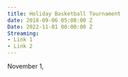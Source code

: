 ```yaml
---
title: Holiday Basketball Tournament
date: 2018-09-06 05:08:00 Z
Date: 2022-11-01 00:00:00 Z
Streaming:
- Link 1
- Link 2
---
```


November 1, 